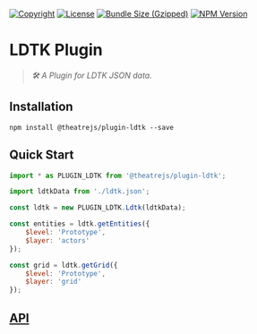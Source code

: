 [![Copyright](https://img.shields.io/badge/©-deformhead-white.svg)](https://github.com/deformhead) [![License](https://img.shields.io/badge/license-MIT-blue.svg)](https://github.com/theatrejs/plugin-ldtk/blob/master/LICENSE) [![Bundle Size (Gzipped)](https://img.shields.io/bundlejs/size/@theatrejs/plugin-ldtk@latest)](https://www.npmjs.com/package/@theatrejs/plugin-ldtk/v/latest) [![NPM Version](https://img.shields.io/npm/v/@theatrejs/plugin-ldtk/latest)](https://www.npmjs.com/package/@theatrejs/plugin-ldtk/v/latest)

# LDTK Plugin

> *🛠️ A Plugin for LDTK JSON data.*

## Installation

```shell
npm install @theatrejs/plugin-ldtk --save
```

## Quick Start

```javascript
import * as PLUGIN_LDTK from '@theatrejs/plugin-ldtk';

import ldtkData from './ldtk.json';

const ldtk = new PLUGIN_LDTK.Ldtk(ldtkData);

const entities = ldtk.getEntities({
    $level: 'Prototype',
    $layer: 'actors'
});

const grid = ldtk.getGrid({
    $level: 'Prototype',
    $layer: 'grid'
});
```

## [API](https://theatrejs.github.io/plugin-ldtk/index.html)
